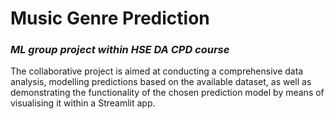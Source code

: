 # Music Genre Prediction

### *ML group project within HSE DA CPD course*

The collaborative project is aimed at conducting a comprehensive data analysis, modelling predictions based on the available dataset, as well as demonstrating the functionality of the chosen prediction model by means of visualising it within a Streamlit app.